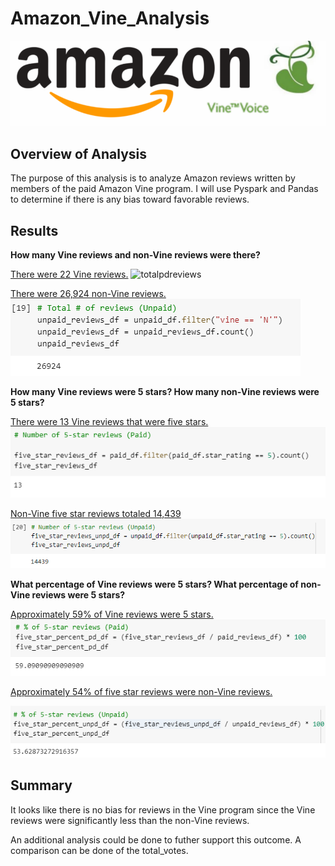 # **Amazon_Vine_Analysis**
![vineimage](Images/vineimage.png)

## **Overview of Analysis**
The purpose of this analysis is to analyze Amazon reviews written by members of the paid Amazon Vine program. I will use Pyspark and Pandas to determine if there is any bias toward favorable reviews. 


## **Results**

**How many Vine reviews and non-Vine reviews were there?**

<ins>There were 22 Vine reviews.</ins>
![totalpdreviews](Images/totalpdreviews.png)

<ins>There were 26,924 non-Vine reviews.</ins>
![totalunpaidreviews](Images/totalunpaidreviews.png)


**How many Vine reviews were 5 stars? How many non-Vine reviews were 5 stars?**

<ins>There were 13 Vine reviews that were five stars.</ins>
![fivestarpd](Images/fivestarpd.png)

<ins>Non-Vine five star reviews totaled 14,439</ins>
![fivestarunpd](Images/fivestarunpd.png)


**What percentage of Vine reviews were 5 stars? What percentage of non-Vine reviews were 5 stars?**

<ins>Approximately 59% of Vine reviews were 5 stars.</ins>
![percentpd](Images/percentpd.png)

<ins>Approximately 54% of five star reviews were non-Vine reviews.</ins>

![percentunpd](Images/percentunpd.png)

## **Summary**
It looks like there is no bias for reviews in the Vine program since the Vine reviews were significantly less than the non-Vine reviews. 

An additional analysis could be done to futher support this outcome. A comparison can be done of the total_votes.







